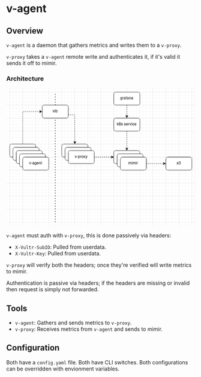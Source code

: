 # v-agent

## Overview
`v-agent` is a daemon that gathers metrics and writes them to a `v-proxy`.

`v-proxy` takes a `v-agent` remote write and authenticates it, if it's valid it sends it off to mimir.

### Architecture
![](./docs/metrics-arch.drawio.png)

`v-agent` must auth with `v-proxy`, this is done passively via headers:
- `X-Vultr-SubID`: Pulled from userdata.
- `X-Vultr-Key`: Pulled from userdata.

`v-proxy` will verify both the headers; once they're verified will write metrics to mimir.

Authentication is passive via headers; if the headers are missing or invalid then request is simply not forwarded.

## Tools
- `v-agent`: Gathers and sends metrics to `v-proxy`.
- `v-proxy`: Receives metrics from `v-agent` and sends to mimir.

## Configuration
Both have a `config.yaml` file. Both have CLI switches. Both configurations can be overridden with envionment variables.
